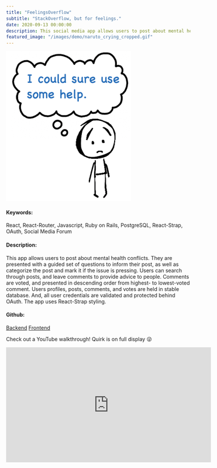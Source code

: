 ```yaml
---
title: "FeelingsOverflow"
subtitle: "StackOverflow, but for feelings."
date: 2020-09-13 00:00:00
description: This social media app allows users to post about mental health difficulties. Users can comment on posts and comments are voted on. All user information is stored in PostgreSQL database, and protected behind OAuth.
featured_image: "/images/demo/naruto_crying_cropped.gif"
---
```


![](/images/demo/sad_stick_smallest.png)

<h4>Keywords:</h4> React, React-Router, Javascript, Ruby on Rails, PostgreSQL, React-Strap, OAuth, Social Media Forum

<h4>Description:</h4> This app allows users to post about mental health conflicts. They are presented with a guided set of questions to inform their post, as well as categorize the post and mark it if the issue is pressing. Users can search through posts, and leave comments to provide advice to people. Comments are voted, and presented in descending order from highest- to lowest-voted comment. Users profiles, posts, comments, and votes are held in stable database. And, all user credentials are validated and protected behind OAuth. The app uses React-Strap styling.

<h4>Github:</h4>
<a href= "https://github.com/Jeff-Adler/feelingsOverflow-back-end">Backend</a>
<a href= "https://github.com/Jeff-Adler/feelingsOverflow-front-end">Frontend</a>

Check out a YouTube walkthrough! Quirk is on full display 😜

<iframe width="560" height="315" src="https://www.youtube.com/embed/74Nk6DSQvCQ" frameborder="0" allow="accelerometer; autoplay; encrypted-media; gyroscope; picture-in-picture" allowfullscreen></iframe>
